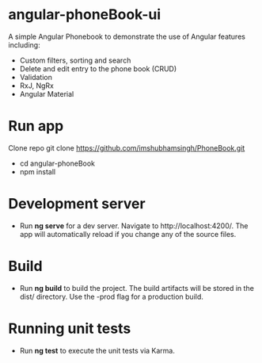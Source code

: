 # angular-phoneBook-ui
A simple Angular Phonebook  to demonstrate the use of Angular features including:
- Custom filters, sorting and search
- Delete and edit entry to the phone book (CRUD)
- Validation
- RxJ, NgRx
- Angular Material


<h1>Run app</h1>

Clone repo git clone https://github.com/imshubhamsingh/PhoneBook.git


- cd angular-phoneBook
- npm install

<h1>Development server</h1>

- Run **ng serve** for a dev server. Navigate to http://localhost:4200/. 
The app will automatically reload if you change any of the source files.


<h1>Build</h1>

- Run **ng build** to build the project. The build artifacts will be stored in the dist/ directory. Use the -prod flag for a production build.

<h1>Running unit tests</h1>

- Run **ng test** to execute the unit tests via Karma.
